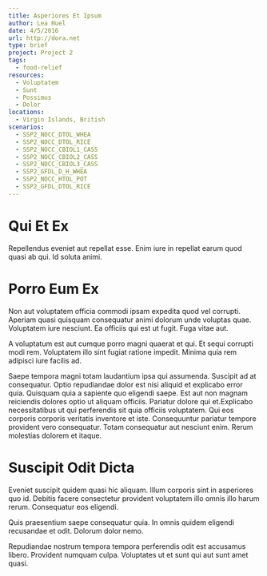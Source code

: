 ```yaml
---
title: Asperiores Et Ipsum
author: Lea Huel
date: 4/5/2016
url: http://dora.net
type: brief
project: Project 2
tags:
  - food-relief
resources:
  - Voluptatem
  - Sunt
  - Possimus
  - Dolor
locations:
  - Virgin Islands, British
scenarios:
  - SSP2_NOCC_DTOL_WHEA
  - SSP2_NOCC_DTOL_RICE
  - SSP2_NOCC_CBIOL1_CASS
  - SSP2_NOCC_CBIOL2_CASS
  - SSP2_NOCC_CBIOL3_CASS
  - SSP2_GFDL_D_H_WHEA
  - SSP2_NOCC_HTOL_POT
  - SSP2_GFDL_DTOL_RICE
---
```

# Qui Et Ex
Repellendus eveniet aut repellat esse. Enim iure in repellat earum quod quasi ab qui. Id soluta animi.

# Porro Eum Ex
Non aut voluptatem officia commodi ipsam expedita quod vel corrupti. Aperiam quasi quisquam consequatur animi dolorum unde voluptas quae. Voluptatem iure nesciunt. Ea officiis qui est ut fugit. Fuga vitae aut.
 A voluptatum est aut cumque porro magni quaerat et qui. Et sequi corrupti modi rem. Voluptatem illo sint fugiat ratione impedit. Minima quia rem adipisci iure facilis ad.
 Saepe tempora magni totam laudantium ipsa qui assumenda. Suscipit ad at consequatur. Optio repudiandae dolor est nisi aliquid et explicabo error quia. Quisquam quia a sapiente quo eligendi saepe. Est aut non magnam reiciendis dolores optio ut aliquam officiis. Pariatur dolore qui et.Explicabo necessitatibus ut qui perferendis sit quia officiis voluptatem. Qui eos corporis corporis veritatis inventore et iste. Consequuntur pariatur tempore provident vero consequatur. Totam consequatur aut nesciunt enim. Rerum molestias dolorem et itaque.

# Suscipit Odit Dicta
Eveniet suscipit quidem quasi hic aliquam. Illum corporis sint in asperiores quo id. Debitis facere consectetur provident voluptatem illo omnis illo harum rerum. Consequatur eos eligendi.
 Quis praesentium saepe consequatur quia. In omnis quidem eligendi recusandae et odit. Dolorum dolor nemo.
 Repudiandae nostrum tempora tempora perferendis odit est accusamus libero. Provident numquam culpa. Voluptates ut et sunt qui aut sunt amet quasi.
